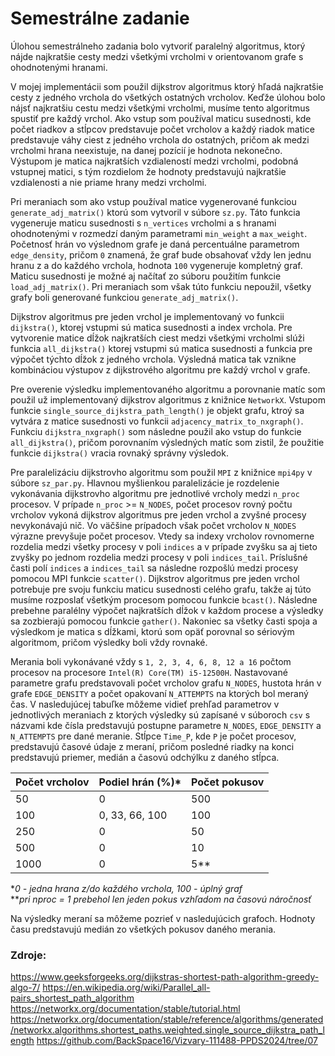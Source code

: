 # Semestrálne zadanie

Úlohou semestrálneho zadania bolo vytvoriť paralelný algoritmus, ktorý nájde najkratšie cesty medzi všetkými vrcholmi v orientovanom grafe s ohodnotenými hranami. 

V mojej implementácii som použil dijkstrov algoritmus ktorý hľadá najkratšie cesty z jedného vrchola do všetkých ostatných vrcholov. Keďže úlohou bolo nájsť najkratšiu cestu medzi všetkými vrcholmi, musíme tento algoritmus spustiť pre každý vrchol. Ako vstup som používal maticu susednosti, kde počet riadkov a stĺpcov predstavuje počet vrcholov a každý riadok matice predstavuje váhy ciest z jedného vrchola do ostatných, pričom ak medzi vrcholmi hrana neexistuje, na danej pozícií je hodnota nekonečno. Výstupom je matica najkratších vzdialeností medzi vrcholmi, podobná vstupnej matici, s tým rozdielom že hodnoty predstavujú najkratšie vzdialenosti a nie priame hrany medzi vrcholmi.

Pri meraniach som ako vstup používal matice vygenerované funkciou `generate_adj_matrix()` ktorú som vytvoril v súbore `sz.py`. Táto funkcia vygeneruje maticu susednosti s `n_vertices` vrcholmi a s hranami ohodnotenými v rozmedzí daným parametrami `min_weight` a `max_weight`. Početnosť hrán vo výslednom grafe je daná percentuálne parametrom `edge_density`, pričom `0` znamená, že graf bude obsahovať vždy len jednu hranu z a do každého vrchola, hodnota `100` vygeneruje kompletný graf. Maticu susednosti je možné aj načítať zo súboru použitím funkcie `load_adj_matrix()`. Pri meraniach som však túto funkciu nepoužil, všetky grafy boli generované funkciou `generate_adj_matrix()`.

Dijkstrov algoritmus pre jeden vrchol je implementovaný vo funkcii `dijkstra()`, ktorej vstupmi sú matica susednosti a index vrchola. Pre vytvorenie matice dĺžok najkratších ciest medzi všetkými vrcholmi slúži funkcia `all_dijkstra()` ktorej vstupmi sú matica susednosti a funkcia pre výpočet týchto dĺžok z jedného vrchola. Výsledná matica tak vznikne kombináciou výstupov z dijkstrového algoritmu pre každý vrchol v grafe.

Pre overenie výsledku implementovaného algoritmu a porovnanie matíc som použil už implementovaný dijkstrov algoritmus z knižnice `NetworkX`. Vstupom funkcie `single_source_dijkstra_path_length()` je objekt grafu, ktroý sa vytvára z matice susednosti vo funkcii `adjacency_matrix_to_nxgraph()`. Funkciu `dijkstra_nxgraph()` som následne použil ako vstup do funkcie `all_dijkstra()`, pričom porovnaním výsledných matíc som zistil, že použitie funkcie `dijkstra()` vracia rovnaký správny výsledok.

Pre paralelizáciu dijkstrovho algoritmu som použil `MPI` z knižnice `mpi4py` v súbore `sz_par.py`. Hlavnou myšlienkou paralelizácie je rozdelenie vykonávania dijkstrovho algoritmu pre jednotlivé vrcholy medzi `n_proc` procesov. V prípade `n_proc` >= `N_NODES`, počet procesov rovný počtu vrcholov vykoná dijkstrov algoritmus pre jeden vrchol a zvyšné procesy nevykonávajú nič. Vo väčšine prípadoch však počet vrcholov `N_NODES` výrazne prevyšuje počet procesov. Vtedy sa indexy vrcholov rovnomerne rozdelia medzi všetky procesy v poli `indices` a v prípade zvyšku sa aj tieto zvyšky po jednom rozdelia medzi procesy v poli `indices_tail`. Príslušné časti polí `indices` a `indices_tail` sa následne rozpošlú medzi procesy pomocou MPI funkcie `scatter()`. Dijkstrov algoritmus pre jeden vrchol potrebuje pre svoju funkciu maticu susednosti celého grafu, takže aj túto musíme rozposlať všetkým procesom pomocou funkcie `bcast()`. Následne prebehne paralélny výpočet najkratších dĺžok v každom procese a výsledky sa zozbierajú pomocou funkcie `gather()`. Nakoniec sa všetky časti spoja a výsledkom je matica s dĺžkami, ktorú som opäť porovnal so sériovým algoritmom, pričom výsledky boli vždy rovnaké.

Merania boli vykonávané vždy s `1, 2, 3, 4, 6, 8, 12 a 16` počtom procesov na procesore `Intel(R) Core(TM) i5-12500H`. Nastavované parametre grafu predstavovali počet vrcholov grafu `N_NODES`, hustota hrán v grafe `EDGE_DENSITY` a počet opakovaní `N_ATTEMPTS` na ktorých bol meraný čas. V nasledujúcej tabuľke môžeme vidieť prehľad parametrov v jednotlivých meraniach z ktorých výsledky sú zapísané v súboroch `csv` s názvami kde čísla predstavujú postupne parametre `N_NODES`, `EDGE_DENSITY` a `N_ATTEMPTS` pre dané meranie. Stĺpce `Time_P`, kde `P` je počet procesov, predstavujú časové údaje z meraní, pričom posledné riadky na konci predstavujú priemer, medián a časovú odchýlku z daného stĺpca.

|Počet vrcholov|Podiel hrán (%)*|Počet pokusov|
|-|-|-|
|50|0|500|
|100|0, 33, 66, 100|100|
|250|0|50|
|500|0|10|
|1000|0|5**|

**0 - jedna hrana z/do každého vrchola, 100 - úplný graf*<br>
***pri nproc = 1 prebehol len jeden pokus vzhľadom na časovú náročnosť*

Na výsledky meraní sa môžeme pozrieť v nasledujúcich grafoch. Hodnoty času predstavujú medián zo všetkých pokusov daného merania.



### Zdroje:
https://www.geeksforgeeks.org/dijkstras-shortest-path-algorithm-greedy-algo-7/
https://en.wikipedia.org/wiki/Parallel_all-pairs_shortest_path_algorithm
https://networkx.org/documentation/stable/tutorial.html
https://networkx.org/documentation/stable/reference/algorithms/generated/networkx.algorithms.shortest_paths.weighted.single_source_dijkstra_path_length
https://github.com/BackSpace16/Vizvary-111488-PPDS2024/tree/07
